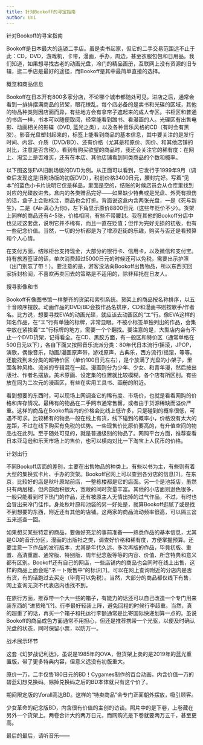 ```yaml
---
title: 针对Bookoff的寻宝指南
author: Uni
---
```


针对Bookoff的寻宝指南

Bookoff是日本最大的连锁二手店。虽是卖书起家，但它的二手交易范围远不止于此：CD，DVD，游戏机，卡带，漫画，手办，周边，甚至衣服包包和日用品。我们知道，如果想寻找古老的动画光盘，冷门的精品画册，互联网上没有资源的旧专辑，逛二手店是最好的途径，而Bookoff是其中最简单直接的选择。

概览和商品信息

Bookoff在日本开有800多家分店，不论哪个城市都随处可见。进店之后，通常会看到一排排摆满商品的货架，眼花缭乱。每个店必备的是卖书和光碟的区域，其他的物品种类则因店面而异，有些地方会有拿帘子遮起来的成人专区。书柜区和普通的书店一样，书本可以随便取阅，经常能看到蹭书、看漫画的人。光碟区有出售电影、动画相关的影碟（DVD, 蓝光之类），以及各种音乐风格的CD（有时会有黑胶）。影音光盘塑封起来的，标签上能看到商品的基本信息，其中要关注的是发行时间、内容、介质（DVD/BD）、还有价格（尤其是和原价、网价、和其他店铺的对比，注意是否含税）。看到有购买欲望的商品时，我还会关注它的稀有度：在网上、淘宝上是否难买，还有在本店、其他店铺看到同类商品的个数和概率。

以下图这张EVA旧剧场版的DVD为例。从正面可以看到，它发行于1999年9月（调查后发现这是旧剧场版的初版DVD），税前价格3400日元，腰封完好。写着“见本”的蓝色小卡片说明它仅是样品，里面是空的，结账的时候店员会从仓库里找到对应的光碟放进去。盒内的各类赠品完好——如果缺少特典或是光盘、外壳有损伤的话，盒子上会贴标注，商品也会打折。背面说这盒内含两张光盘，一是《死与新生》，二是《Air·真心为你》，左下角显示原价8800日元（这些年贬价不少）。货架上同样的商品还有4-5张，价格相同，有些不带腰封。我在其他的Bookoff分店中也见过这套盘，说明它并不稀有，而且一直在贬值；但作为完好无损的初版，也有一些纪念价值。当然，一切的分析都是为了增添逛街的乐趣，购买与否还是看预算和个人心情。
   

在支付方面，结账柜台支持现金，大部分的银行卡、信用卡，以及微信和支付宝。持有旅游签证的话，单次消费超过5000日元的时候还可以免税，需要出示护照（出门别忘了带！）。要注意的是，游客没法向Bookoff出售物品，所以东西买回家拆封检阅，不喜欢再卖回去的策略是不适用的，除非拜托在日友人。

搜寻影像和书

Bookoff有像图书馆一样整齐的货架和索引系统。货架上的商品按名称排序，以五十音顺序摆放。动画作品的DVD/BD会按作品名排序，CD和漫画书则按歌手/作者名。比方说，想要寻找EVA的动画光碟，就应该去动画区的“エ”行。像EVA这样的知名作品，在“エ”行有单独的标牌，非常显眼。不被小标签单独列出的作品，会集中放在紧挨着“エ”行标牌的地方，需要一个个翻找。要注意的是，大型店内会有不止一个DVD货架，记得看全。在CD、黑胶方面，有一般区和特价区（通常单格在500日元以下），各自下面又按照音乐流派分类：80年代日本流行/摇滚，JPOP，演歌，偶像音乐，动画/漫画原声带，游戏原声，古典乐，西方流行/摇滚，等等。还能找到未分类的超特价区（单价100日元左右），是个放满了光盘的小架子，里面各种风格、流派的专辑混在一起。漫画则分为少年、少女、和青年漫，然后按出版社、作者名摆放。美术原画、设定集的位置就比较模糊，各个店有所区别。有些放在同为二次元的漫画区，有些在实用工具书、画册的附近。

看到想要的东西时，可以现场上网调查它的稀有度、市场价，也就是看看网购的价格和库存情况。最稀有的物品在二手网市通常售罄，或者由于货源稀缺而溢价严重。这样的商品在Bookoff店内的价格会比线上低许多，只是碰到的概率很低，可遇不可求。比较稀有的物品一般在线上有货，线下碰到的概率小，价格没有太大的差距，不过在线下购买有免税的优势。一些现售价比原价要高的，有升值空间的物品也在此列。至于随处可见的，就是普通级别的物品了。网购平台方面，推荐查看日本亚马逊和乐天市场上的售价，也可以横向对比一下淘宝上人民币的价格。

计划出行

不同Bookoff店面的差别，主要在出售物品的种类上。有些以书为主，有些则有着大型的集换式卡片、手办的货架。Bookoff官网上可以查到各分店的信息[?]。在东京，比较好的店是秋叶原站前店，一整栋楼都是它的店面。另一个是池袋店，虽然只有两层楼，但内部面积很大，宽敞的同时货量丰富。其他的小店面则逊色很多，一般只能看到时下热门的作品，还有被原主人无情出掉的过气作品，不过，有时也会冒出来冷门佳作。身处秋叶原和池袋的另一好处是，就算Bookoff逛腻了或是找不到想要的东西，附近还有其他的店铺。这两家的商品流动频率很高，可以隔三岔五来巡查一回。

如果想买某些特定的商品，要做好充足的事前准备——熟悉作品的基本信息，尤其是CD的音乐分区，漫画的出版社之类，调查好价格和稀有度，方便掌握预算。还要注意一下作品的发行版本，尤其是年代久远、多次再版的作品，毕竟初版、重置、高清重置、通常版、特别版、周年纪念版等等的内容、价值、所含特典和意义都有区别。Bookoff还有自己的网店，一些店铺内的商品也会同时在线上出售，这样的商品上面会贴“ネート贩售中”的标识[?]。可以在网上查询附近的分店内是否有货，有的话跑过去买走（毕竟可以免税）。当然，大部分的商品都仅线下有售，网上查询无货不代表店内也找不到。

在旅行方面，推荐带一个大一些的箱子，有能力的话还可以自己改造一个专门用来装东西的“进货箱”[?]。行李最好轻装上阵，避免回程的时候行李超重。当然，真的超重了的话，再买一个箱子和托运行李额通常是比寄国际快递划算一点的。虽说Bookoff的商品成色方面通常不用担心，但还是推荐携带一个光驱，以便及时确认光盘的状态，同时保留小票，以防万一。

战术展示环节

 
这套《幻梦战记利达》，虽说是1985年的OVA，但货架上卖的是2019年的蓝光重置版，带了更多特典内容，但意义远没有初版重大。

 
原价一万，二手仅售180日元的BD！Cygames制作的百合动画，内含价值一万的碧蓝幻想兑换码。除掉兑换码之后的BD本体就只有这个价了。

 
期间限定版的\forall高达BD。这样的“特卖商品”会专门正面朝外摆放，吸引顾客。

 
少女革命的纪念版BD，内含很有价值的主创的访谈。照片中的是下卷，上卷藏在另外一个货架上。两卷合计大约两万日元，而网购光是下卷就要两万五千，甚至更高。

最后的最后，请听音乐——
 
